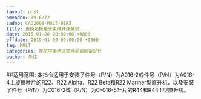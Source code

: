 ```yaml
---
layout: post
amendno: 39-8272
cadno: CAD2008-MULT-01R3
title: 更换地板接头束缚杆弹簧销
date: 2015-01-08 00:00:00 +0800
effdate: 2015-01-09 00:00:00 +0800
tag: MULT
categories: 民航中南地区管理局适航审定处
author: 朱江
---
```


##适用范围:
本指令适用于安装了件号（P/N）为A016-2或件号（P/N）为A016-4主旋翼叶片的R22、R22 Alpha、R22 Beta和R22 Mariner型直升机，以及安装了件号（P/N）为C016-2或（P/N）为C-016-5叶片的R44和R44 Ⅱ型直升机。

